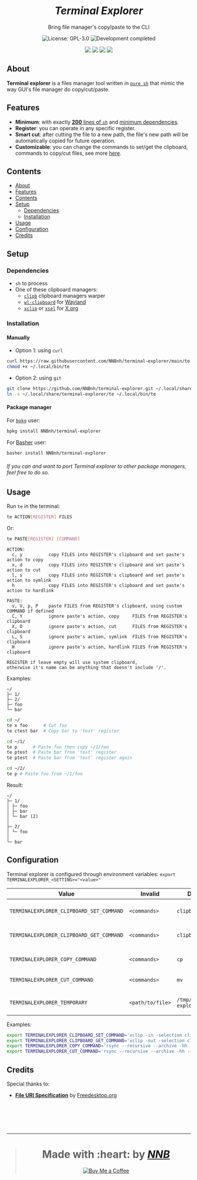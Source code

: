 <h1 align="center"><i>Terminal Explorer</i></h1>
<p align="center">Bring file manager's copy/paste to the CLI</p>
<p align="center"><img src="https://img.shields.io/github/license/NNBnh/terminal-explorer?labelColor=073551&color=4EAA25&style=for-the-badge" alt="License: GPL-3.0"> <img src="https://img.shields.io/badge/development-completed-%234EAA25.svg?labelColor=073551&style=for-the-badge&logoColor=FFFFFF" alt="Development completed"></p>
<p align="center"><img src="https://img.shields.io/github/watchers/NNBnh/terminal-explorer?labelColor=073551&color=4EAA25&style=flat-square"> <img src="https://img.shields.io/github/stars/NNBnh/terminal-explorer?labelColor=073551&color=4EAA25&style=flat-square"> <img src="https://img.shields.io/github/forks/NNBnh/terminal-explorer?labelColor=073551&color=4EAA25&style=flat-square"> <img src="https://img.shields.io/github/issues/NNBnh/terminal-explorer?labelColor=073551&color=4EAA25&style=flat-square"></p>

## About
**Terminal explorer** is a files manager tool written in [`pure sh`](https://github.com/dylanaraps/pure-sh-bible) that mimic the way GUI's file manager do copy/cut/paste.

## Features
- **Minimum**: with exactly [**200** lines of `sh`](https://github.com/NNBnh/terminal-explorer/blob/main/te#L200) and [minimum dependencies](#dependencies).
- **Register**: you can operate in any specific register.
- **Smart cut**: after cutting the file to a new path, the file's new path will be automatically copied for future operation.
- **Customizable**: you can change the commands to set/get the clipboard, commands to copy/cut files, see more [here](#configuration).

## Contents
- [About](#about)
- [Features](#features)
- [Contents](#contents)
- [Setup](#setup)
  - [Dependencies](#dependencies)
  - [Installation](#installation)
- [Usage](#usage)
- [Configuration](#configuration)
- [Credits](#credits)

## Setup
### Dependencies
- `sh` to process
- One of these clipboard managers:
  - [`clipb`](https://github.com/NNBnh/clipb) clipboard managers warper
  - [`wl-clipboard`](https://github.com/bugaevc/wl-clipboard) for [Wayland](https://wayland.freedesktop.org)
  - [`xclip`](https://github.com/astrand/xclip) or [`xsel`](http://www.kfish.org/software/xsel) for [X.org](https://www.x.org)

### Installation
#### Manually
- Option 1: using `curl`

```sh
curl https://raw.githubusercontent.com/NNBnh/terminal-explorer/main/te > ~/.local/bin/te
chmod +x ~/.local/bin/te
```

- Option 2: using `git`

```sh
git clone https://github.com/NNBnh/terminal-explorer.git ~/.local/share/terminal-explorer
ln -s ~/.local/share/terminal-explorer/te ~/.local/bin/te
```

#### Package manager
For [`bpkg`](https://github.com/bpkg/bpkg) user:

```sh
bpkg install NNBnh/terminal-explorer
```

For [Basher](https://github.com/bpkg/bpkg) user:

```sh
basher install NNBnh/terminal-explorer
```

###### If you can and want to port Terminal explorer to other package managers, feel free to do so.

## Usage
Run `te` in the terminal:

```sh
te ACTION[REGISTER] FILES
```

Or:

```sh
te PASTE[REGISTER] [COMMAND]
```

```console
ACTION:
  c, y          copy FILES into REGISTER's clipboard and set paste's action to copy
  x, d          copy FILES into REGISTER's clipboard and set paste's action to cut
  l, s          copy FILES into REGISTER's clipboard and set paste's action to symlink
  h             copy FILES into REGISTER's clipboard and set paste's action to hardlink
```

```console
PASTE:
  v, V, p, P    paste FILES from REGISTER's clipboard, using custom COMMAND if defined
  C, Y          ignore paste's action, copy     FILES from REGISTER's clipboard
  X, D          ignore paste's action, cut      FILES from REGISTER's clipboard
  L, S          ignore paste's action, symlink  FILES from REGISTER's clipboard
  H             ignore paste's action, hardlink FILES from REGISTER's clipboard
```

```console
REGISTER if leave empty will use system clipboard,
otherwise it's name can be anything that doesn't include '/'.
```

Examples:

```console
~/
├─ 1/
├─ 2/
├─ foo
└─ bar
```

```sh
cd ~/
te x foo      # Cut foo
te ctest bar  # Copy bar to 'test' register

cd ~/1/
te p      # Paste foo then copy ~/1/foo
te ptest  # Paste bar from 'test' register
te ptest  # Paste bar from 'test' register again

cd ~/2/
te p # Paste foo from ~/1/foo
```

Result:

```console
~/
├─ 1/
│ ├─ foo
│ ├─ bar
│ └─ bar (2)
│
├─ 2/
│ └─ foo
│
└─ bar
```

## Configuration
Terminal explorer is configured through environment variables: `export TERMINALEXPLORER_<SETTING>="<value>"`

|Value|Invalid|Default|Description|
|-|-|-|-|
|`TERMINALEXPLORER_CLIPBOARD_SET_COMMAND`|`<commands>`|`clipb copy`|Command to set the clipboard|
|`TERMINALEXPLORER_CLIPBOARD_GET_COMMAND`|`<commands>`|`clipb paste`|Command to get the clipboard|
|`TERMINALEXPLORER_COPY_COMMAND`|`<commands>`|`cp`|Command to copy files|
|`TERMINALEXPLORER_CUT_COMMAND`|`<commands>`|`mv`|Command to cut files|
|||||
|`TERMINALEXPLORER_TEMPORARY`|`<path/to/file>`|`/tmp/terminal-explorer`|Temporary file's location|

Examples:

```sh
export TERMINALEXPLORER_CLIPBOARD_SET_COMMAND='xclip -in -selection clipboard'
export TERMINALEXPLORER_CLIPBOARD_GET_COMMAND='xclip -out -selection clipboard'
export TERMINALEXPLORER_COPY_COMMAND='rsync --recursive --archive -hh --partial --info=stats1 --info=progress2 --modify-window=1'
export TERMINALEXPLORER_CUT_COMMAND='rsync --recursive --archive -hh --partial --info=stats1 --info=progress2 --modify-window=1 --remove-source-files'
```

## Credits
Special thanks to:
- [**File URI Specification**](https://www.freedesktop.org/wiki/Specifications/file-uri-spec) by [Freedesktop.org](https://www.freedesktop.org)

<br><br><br><br>

---

> <h1 align="center">Made with :heart: by <a href="https://github.com/NNBnh"><i>NNB</i></a></h1>
>
> <p align="center"><a href="https://www.buymeacoffee.com/nnbnh"><img src="https://img.shields.io/badge/buy_me_a_coffee%20-%23F7CA88.svg?logo=buy-me-a-coffee&logoColor=333333&style=for-the-badge" alt="Buy Me a Coffee"></p>
